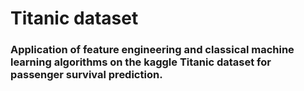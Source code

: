 # Titanic dataset
### Application of feature engineering and classical machine learning algorithms on the kaggle Titanic dataset for passenger survival prediction.
